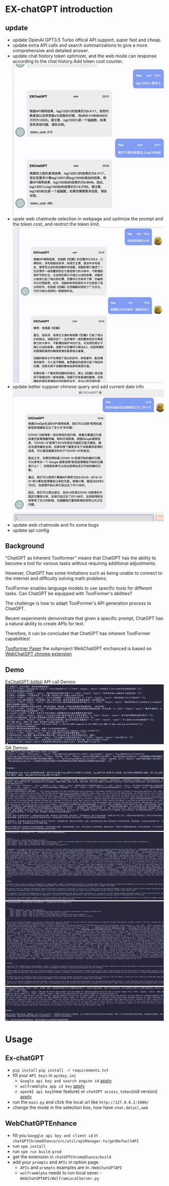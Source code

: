 # EX-chatGPT introduction

## update

- update OpenAI GPT3.5 Turbo offical API support, super fast and cheap.
- update extra API calls and search summarizations to give a more comprehensive and detailed answer.
- update chat history token optimizer, and the web mode can response according to the chat history.Add token cost counter.
![history](img/webHistory.jpg)
- upate web chatmode selection in webpage and optimize the prompt and the token cost, and restrict the token limit.
![mode](img/mode.jpg)
- update better suppoer chinese query and add current date info
![date](img/date.jpg)
- update web chatmode and fix some bugs
- update api config

## Background

"ChatGPT as Inherent Toolformer" means that ChatGPT has the ability to become a tool for various tasks without requiring additional adjustments.

However, ChatGPT has some limitations such as being unable to connect to the internet and difficulty solving math problems.

ToolFormer enables language models to use specific tools for different tasks. Can ChatGPT be equipped with ToolFormer's abilities?

The challenge is how to adapt ToolFormer's API generation process to ChatGPT.

Recent experiments demonstrate that given a specific prompt, ChatGPT has a natural ability to create APIs for text.

Therefore, it can be concluded that ChatGPT has inherent ToolFormer capabilities!

[Toolformer Paper](https://arxiv.org/abs/2302.04761)
the subproject WebChatGPT enchanced is based on [WebChatGPT chrome extension](https://github.com/qunash/chatgpt-advanced)

## Demo

[ExChatGPT-bilibili](https://www.bilibili.com/video/BV19Y411r7Bd/)
API call Demos:
![API](img/API.jpg)
QA Demos:
![math](img/math.jpg)
![zhihu](img/zhihuq0.jpg)
![zhihu](img/zhihuq1.jpg)
![zhihu](img/zhihuq2.jpg)
![zhihu](img/zhihuq3.jpg)

# Usage

## Ex-chatGPT
- `pip install`
`pip install -r requirements.txt`
- fill your `API keys` in `apikey.ini`
  -  `Google api key and search engine id` [apply](https://developers.google.com/custom-search/v1/overview?hl=en)
  -  `wolframAlpha app id key` [apply](https://products.wolframalpha.com/api/)
  -   `openAI api key`(new feature) or `chatGPT access_token`(old version) [apply](https://platform.openai.com)
- run the `main.py` and click the local url like `http://127.0.0.1:5000/`
- change the mode in the selection box, now have `chat,detail,web`
## WebChatGPTEnhance
- fill you `Googgle api key and client id` in `chatGPTChromeEhance/src/util/apiManager.ts/getDefaultAPI`
- run `npm install`
- run `npm run build-prod`
- get the extension in `chatGPTChromeEhance/build`
- add your `prompts` and `APIs` in option page.
  - `APIs` and `prompts` examples are in `/WebChatGPTAPI`
  - `wolframAlpha` needs to run local sever - `WebChatGPTAPI/WolframLocalServer.py`